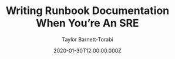 ---
title: "Writing Runbook Documentation When You’re An SRE"
date: 2020-01-30T12:00:00.000Z
author: Taylor Barnett-Torabi
summary: Tips and tricks for writing effective runbook documentation when you aren’t a technical writer
tags:
  - post
remoteURL: https://www.transposit.com/devops-blog/sre/2020.01.30-writing-runbook-documentation-when-youre-an-sre/
remoteBaseURL: transposit.com
---